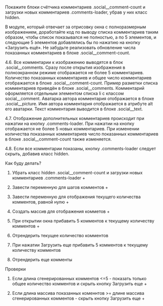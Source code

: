 Покажите блоки счётчика комментариев .social__comment-count и загрузки новых комментариев .comments-loader, убрав у них класс hidden.

В модуле, который отвечает за отрисовку окна с полноразмерным изображением, доработайте код по выводу списка комментариев таким образом, чтобы список показывался не полностью, а по 5 элементов, и следующие 5 элементов добавлялись бы по нажатию на кнопку «Загрузить ещё». Не забудьте реализовать обновление числа показанных комментариев в блоке .social__comment-count.

4.6. Все комментарии к изображению выводятся в блок .social__comments. Сразу после открытия изображения в полноэкранном режиме отображается не более 5 комментариев. Количество показанных комментариев и общее число комментариев отображается в блоке .social__comment-count. Пример разметки списка комментариев приведён в блоке .social__comments. Комментарий оформляется отдельным элементом списка li с классом social__comment. Аватарка автора комментария отображается в блоке .social__picture. Имя автора комментария отображается в атрибуте alt его аватарки. Текст комментария выводится в блоке .social__text.

4.7. Отображение дополнительных комментариев происходит при нажатии на кнопку .comments-loader. При нажатии на кнопку отображается не более 5 новых комментариев. При изменении количества показанных комментариев число показанных комментариев в блоке .social__comment-count также изменяется.

4.8. Если все комментарии показаны, кнопку .comments-loader следует скрыть, добавив класс hidden.

Как буду делать?

1. Убрать класс hidden .social__comment-count и загрузки новых комментариев .comments-loader +

2. Завести переменную для шагов комментов +

3. Завести переменную для отображения текущего количества комментов, равной нулю +

4. Создать массив для отображения комметов +

5. При открытии окна прибавить 5 комментов к текущему количеству комментов +

6. Отрендерить текущее количество комментов

6. При нажатии Загрузить еще прибавить 5 комментов к текущему количеству комментов

8. Отрендерить еще комменты

Проверки

1. Если длина сгенерированных комментов <=5 - показать только общее количество комментов и скрыть кнопку Загрузить еще +

2. Если длина массива показанных коменнтов >= длине массива сгенерированных комментов - скрыть кнопку Загрузить еще +
